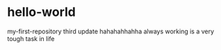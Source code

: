 # hello-world
my-first-repository
third update hahahahhahha
always working is a very tough task in life
